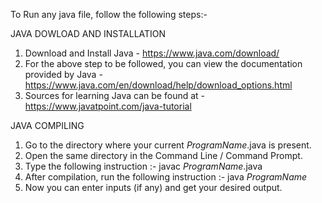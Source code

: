 To Run any java file, follow the following steps:-
  
  JAVA DOWLOAD AND INSTALLATION
  1. Download and Install Java - https://www.java.com/download/
  2. For the above step to be followed, you can view the documentation provided by Java - https://www.java.com/en/download/help/download_options.html
  3. Sources for learning Java can be found at - https://www.javatpoint.com/java-tutorial
  
  JAVA COMPILING
  1. Go to the directory where your current _ProgramName_.java is present.
  2. Open the same directory in the Command Line / Command Prompt.
  3. Type the following instruction :- 
              javac _ProgramName_.java
  4. After compilation, run the following instruction :- 
              java _ProgramName_
  5. Now you can enter inputs (if any) and get your desired output.
